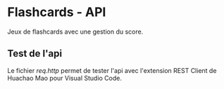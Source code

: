 # Flashcards - API

Jeux de flashcards avec une gestion du score.

## Test de l'api

Le fichier *req.http* permet de tester l'api avec l'extension REST Client de Huachao Mao pour Visual Studio Code.
